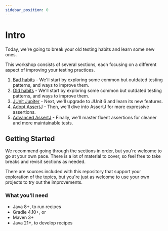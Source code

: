 ```yaml
---
sidebar_position: 0
---
```


# Intro

Today, we're going to break your old testing habits and learn some new ones.

This workshop consists of several sections, each focusing on a different aspect of improving your testing practices.

1. [Bad habits](./category/bad-habits/) - We'll start by exploring some common but outdated testing patterns, and ways to improve them.
1. [Old habits](./category/old-habits/) - We'll start by exploring some common but outdated testing patterns, and ways to improve them.
1. [JUnit Jupiter](./category/junit-jupiter/) - Next, we'll upgrade to JUnit 6 and learn its new features.
1. [Adopt AssertJ](./category/adopt-assertj/) - Then, we'll dive into AssertJ for more expressive assertions.
1. [Advanced AssertJ](./category/advanced-assertj/) - Finally, we'll master fluent assertions for cleaner and more maintainable tests.


## Getting Started

We recommend going through the sections in order, but you're welcome to go at your own pace.
There is a lot of material to cover, so feel free to take breaks and revisit sections as needed.

There are sources included with this repository that support your exploration of the topics,
but you're just as welcome to use your own projects to try out the improvements.

### What you'll need

- Java 8+, to run recipes
- Gradle 4.10+, or
- Maven 3+
- Java 21+, to develop recipes
